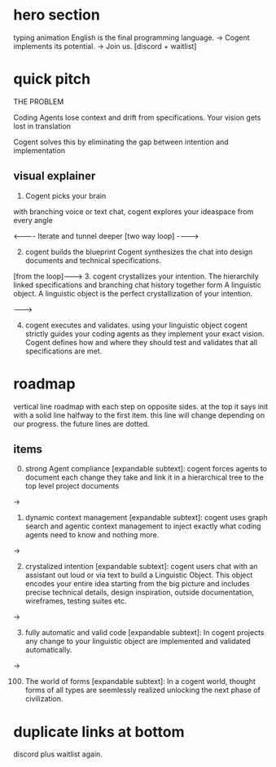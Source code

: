 # hero section
typing animation
English is the final programming language. ->
Cogent implements its potential. ->
Join us. [discord + waitlist]

# quick pitch

THE PROBLEM

Coding Agents lose context and drift from specifications. Your vision gets lost in translation

Cogent solves this by eliminating the gap between intention and implementation

## visual explainer

1. Cogent picks your brain

with branching voice or text chat,
cogent explores your ideaspace from every angle

<---- Iterate and tunnel deeper [two way loop] ---->

2. cogent builds the blueprint
Cogent synthesizes the chat into design documents and technical specifications. 

[from the loop]--->
3. cogent crystallizes your intention.
The hierarchily linked specifications and branching chat history together form A linguistic object. A linguistic object is the perfect crystallization of your intention.

--->

4. cogent executes and validates.
using your linguistic object cogent strictly guides your coding agents as they implement your exact vision. Cogent defines how and where they should test and validates that all specifications are met.

# roadmap
vertical line roadmap with each step on opposite sides. at the top it says init with a solid line halfway to the first item. this line will change depending on our progress. the future lines are dotted.

## items
00. strong Agent compliance [expandable subtext]: cogent forces agents to document each change they take and link it in a hierarchical tree to the top level project documents

->

01. dynamic context management [expandable subtext]: cogent uses graph search and agentic context management to inject exactly what coding agents need to know and nothing more.

-> 

02. crystalized intention [expandable subtext]: cogent users chat with an assistant out loud or via text to build a Linguistic Object. This object encodes your entire idea starting from the big picture and includes precise technical details, design inspiration, outside documentation, wireframes, testing suites etc. 

-> 

03. fully automatic and valid code [expandable subtext]: In cogent projects any change to your linguistic object are implemented and validated automatically.

->

100. The world of forms [expandable subtext]: In a cogent world, thought forms of all types are seemlessly realized unlocking the next phase of civilization.

# duplicate links at bottom
discord plus waitlist again. 

